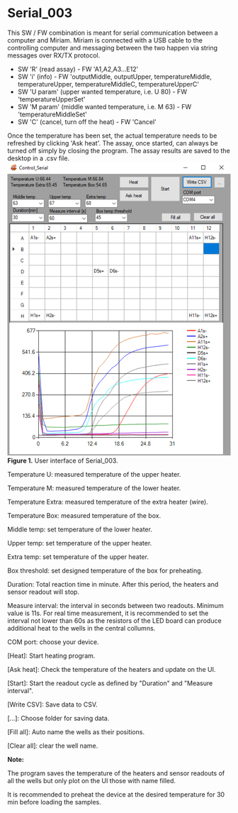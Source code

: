 Serial_003
========

This SW / FW combination is meant for serial communication between a computer and Miriam. Miriam is connected with a USB cable to the controlling computer and messaging between the two happen via string messages over RX/TX protocol.
- SW 'R' (read assay) - FW 'A1,A2,A3...E12'
- SW 'i' (info) - FW 'outputMiddle, outputUpper, temperatureMiddle, temperatureUpper, temperatureMiddleC, temperatureUpperC'
- SW 'U param' (upper wanted temperature, i.e. U 80) - FW 'temperatureUpperSet'
- SW 'M param' (middle wanted temperature, i.e. M 63) - FW 'temperatureMiddleSet'
- SW 'C' (cancel, turn off the heat) - FW 'Cancel'

Once the temperature has been set, the actual temperature needs to be refreshed by clicking 'Ask heat'. The assay, once started, can always be turned off simply by closing the program. The assay results are saved to the desktop in a .csv file.
![screws](soft_ware.png)
**Figure 1.** User interface of Serial_003.

Temperature U: measured temperature of the upper heater.

Temperature M: measured temperature of the lower heater.

Temperature Extra: measured temperature of the extra heater (wire).

Temperature Box: measured temperature of the box.

Middle temp: set temperature of the lower heater.

Upper temp: set temperature of the upper heater.

Extra temp: set temperature of the upper heater.

Box threshold: set designed temperature of the box for preheating.

Duration: Total reaction time in minute. After this period, the heaters and sensor readout will stop.

Measure interval: the interval in seconds between two readouts. Minimum value is 11s. For real time measurement, it is recommended to set the interval not lower than 60s as the resistors of the LED board can produce additional heat to the wells in the central collumns. 

COM port: choose your device.

[Heat]: Start heating program.

[Ask heat]: Check the temperature of the heaters and update on the UI.

[Start]: Start the readout cycle as defined by "Duration" and "Measure interval".

[Write CSV]: Save data to CSV.

[...]: Choose folder for saving data.

[Fill all]: Auto name the wells as their positions.

[Clear all]: clear the well name.

**Note:**

The program saves the temperature of the heaters and sensor readouts of all the wells but only plot on the UI those with name filled.

It is recommended to preheat the device at the desired temperature for 30 min before loading the samples.
